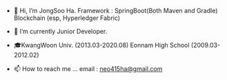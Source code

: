 - 👋 Hi, I’m JongSoo Ha.
  Framework : SpringBoot(Both Maven and Gradle)
  Blockchain (esp, Hyperledger Fabric)
  
  
- 🌱 I’m currently Junior Developer.
- 🎓KwangWoon Univ. (2013.03-2020.08)
    Eonnam High School (2009.03-2012.02)
- 📫 How to reach me ...
  email : neo415ha@gmail.com

<!---
LeoHa93/LeoHa93 is a ✨ special ✨ repository because its `README.md` (this file) appears on your GitHub profile.
You can click the Preview link to take a look at your changes.
--->
